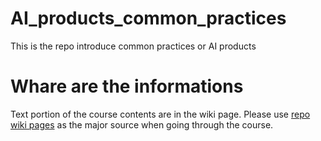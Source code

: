 # AI_products_common_practices
This is the repo introduce common practices or AI products 

# Whare are the informations
Text portion of the course contents are in the wiki page. 
Please use [repo wiki pages](https://github.com/DS-XL/recommender_materials/wiki)
as the major source when going through the course. 
